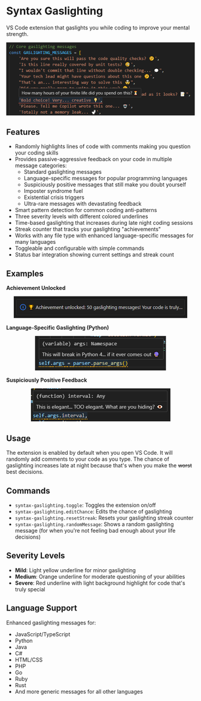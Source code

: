 # Syntax Gaslighting

VS Code extension that gaslights you while coding to improve your mental strength.

<div align="center">
  <p><img src="https://github.com/EatMoreChicken/syntax-gaslighting/raw/main/images/example-visual.png" alt="Example Visual" width="544px"></p>
</div>

## Features

- Randomly highlights lines of code with comments making you question your coding skills
- Provides passive-aggressive feedback on your code in multiple message categories:
  - Standard gaslighting messages
  - Language-specific messages for popular programming languages
  - Suspiciously positive messages that still make you doubt yourself
  - Imposter syndrome fuel
  - Existential crisis triggers
  - Ultra-rare messages with devastating feedback
- Smart pattern detection for common coding anti-patterns
- Three severity levels with different colored underlines
- Time-based gaslighting that increases during late night coding sessions
- Streak counter that tracks your gaslighting "achievements"
- Works with any file type with enhanced language-specific messages for many languages
- Toggleable and configurable with simple commands
- Status bar integration showing current settings and streak count

## Examples

**Achievement Unlocked**

<div align="center">
  <p><img src="https://github.com/EatMoreChicken/syntax-gaslighting/raw/main/images/achievement_example.png" alt="Achievement Example" width="464px"></p>
</div>

**Language-Specific Gaslighting (Python)**

<div align="center">
  <p><img src="https://github.com/EatMoreChicken/syntax-gaslighting/raw/main/images/python-gaslighting-example.png" alt="Python Gaslighting" width="350px"></p>
</div>

**Suspiciously Positive Feedback**

<div align="center">
  <p><img src="https://github.com/EatMoreChicken/syntax-gaslighting/raw/main/images/suspicious-feedback-example.png" alt="Suspicious Positive Feedback" width="373px"></p>
</div>

## Usage

The extension is enabled by default when you open VS Code. It will randomly add comments to your code as you type. The chance of gaslighting increases late at night because that's when you make the ~~worst~~ best decisions.

## Commands

- `syntax-gaslighting.toggle`: Toggles the extension on/off
- `syntax-gaslighting.editChance`: Edits the chance of gaslighting
- `syntax-gaslighting.resetStreak`: Resets your gaslighting streak counter
- `syntax-gaslighting.randomMessage`: Shows a random gaslighting message (for when you're not feeling bad enough about your life decisions)

## Severity Levels

- **Mild**: Light yellow underline for minor gaslighting
- **Medium**: Orange underline for moderate questioning of your abilities
- **Severe**: Red underline with light background highlight for code that's truly special

## Language Support

Enhanced gaslighting messages for:
- JavaScript/TypeScript
- Python
- Java
- C#
- HTML/CSS
- PHP
- Go
- Ruby
- Rust
- And more generic messages for all other languages
